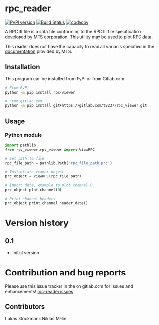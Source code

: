 # rpc_reader

[![PyPI version](https://img.shields.io/pypi/v/rpc-viewer.svg)](https://pypi.org/project/rpc-reader/)
[![Build Status](https://gitlab.com/t8237/rpc_viewer/badges/master/pipeline.svg)](https://gitlab.com/t8237/rpc_viewer/-/commits/master)
[![codecov](https://gitlab.com/t8237/rpc_viewer/badges/master/coverage.svg)](https://gitlab.com/t8237/rpc_viewer/-/commits/master)

A RPC III file is a data file conforming to the RPC III file specification developed by MTS corporation. This utility may be used to plot RPC data. 

This reader does not have the capacity to read all variants specified in the [documentation](https://corp.mts.com/cs/groups/public/documents/library/mts_007569.pdf) provided by MTS.

## Installation
This program can be installed from PyPi or from Gitlab.com
```bash
# From PyPi
python -m pip install rpc-viewer  

# From gitlab.com
python -m pip install git+https://gitlab.com/t8237/rpc_viewer.git
```


## Usage
### Python module

```python
import pathlib
from rpc_viewer.rpc_viewer import ViewRPC

# Set path to file
rpc_file_path = pathlib.Path('rpc_file_path.prc')

# Instantiate reader object
prc_object = ViewRPC(rpc_file_path)

# Import data, example to plot channel 0
prc_object.plot_channel(0)

# Print channel headers
prc_object.print_channel_header_data()
```

# Version history
## 0.1
 - Initial version

# Contribution and bug reports
Please use this issue tracker in the on gitlab.com for issues and enhancements!
[rpc-reader issues](https://gitlab.com/t8237/rpc_viewer/-/issues)  

## Contributors
Lukas Stockmann
Niklas Melin
